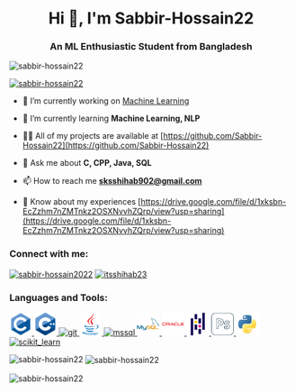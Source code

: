 <h1 align="center">Hi 👋, I'm Sabbir-Hossain22</h1>
<h3 align="center">An ML Enthusiastic Student from Bangladesh</h3>

<p align="left"> <img src="https://komarev.com/ghpvc/?username=sabbir-hossain22&label=Profile%20views&color=0e75b6&style=flat" alt="sabbir-hossain22" /> </p>

<p align="left"> <a href="https://github.com/ryo-ma/github-profile-trophy"><img src="https://github-profile-trophy.vercel.app/?username=sabbir-hossain22" alt="sabbir-hossain22" /></a> </p>

- 🔭 I’m currently working on [Machine Learning](https://github.com/Sabbir-Hossain22/Machine-Learning)

- 🌱 I’m currently learning **Machine Learning, NLP**

- 👨‍💻 All of my projects are available at [https://github.com/Sabbir-Hossain22](https://github.com/Sabbir-Hossain22)

- 💬 Ask me about **C, CPP, Java, SQL**

- 📫 How to reach me **sksshihab902@gmail.com**

- 📄 Know about my experiences [https://drive.google.com/file/d/1xksbn-EcZzhm7nZMTnkz2OSXNvvhZQrp/view?usp=sharing](https://drive.google.com/file/d/1xksbn-EcZzhm7nZMTnkz2OSXNvvhZQrp/view?usp=sharing)

<h3 align="left">Connect with me:</h3>
<p align="left">
<a href="https://linkedin.com/in/sabbir-hossain2022" target="blank"><img align="center" src="https://raw.githubusercontent.com/rahuldkjain/github-profile-readme-generator/master/src/images/icons/Social/linked-in-alt.svg" alt="sabbir-hossain2022" height="30" width="40" /></a>
<a href="https://fb.com/itsshihab23" target="blank"><img align="center" src="https://raw.githubusercontent.com/rahuldkjain/github-profile-readme-generator/master/src/images/icons/Social/facebook.svg" alt="itsshihab23" height="30" width="40" /></a>
</p>

<h3 align="left">Languages and Tools:</h3>
<p align="left"> <a href="https://www.cprogramming.com/" target="_blank" rel="noreferrer"> <img src="https://raw.githubusercontent.com/devicons/devicon/master/icons/c/c-original.svg" alt="c" width="40" height="40"/> </a> <a href="https://www.w3schools.com/cpp/" target="_blank" rel="noreferrer"> <img src="https://raw.githubusercontent.com/devicons/devicon/master/icons/cplusplus/cplusplus-original.svg" alt="cplusplus" width="40" height="40"/> </a> <a href="https://git-scm.com/" target="_blank" rel="noreferrer"> <img src="https://www.vectorlogo.zone/logos/git-scm/git-scm-icon.svg" alt="git" width="40" height="40"/> </a> <a href="https://www.java.com" target="_blank" rel="noreferrer"> <img src="https://raw.githubusercontent.com/devicons/devicon/master/icons/java/java-original.svg" alt="java" width="40" height="40"/> </a> <a href="https://www.microsoft.com/en-us/sql-server" target="_blank" rel="noreferrer"> <img src="https://www.svgrepo.com/show/303229/microsoft-sql-server-logo.svg" alt="mssql" width="40" height="40"/> </a> <a href="https://www.mysql.com/" target="_blank" rel="noreferrer"> <img src="https://raw.githubusercontent.com/devicons/devicon/master/icons/mysql/mysql-original-wordmark.svg" alt="mysql" width="40" height="40"/> </a> <a href="https://www.oracle.com/" target="_blank" rel="noreferrer"> <img src="https://raw.githubusercontent.com/devicons/devicon/master/icons/oracle/oracle-original.svg" alt="oracle" width="40" height="40"/> </a> <a href="https://pandas.pydata.org/" target="_blank" rel="noreferrer"> <img src="https://raw.githubusercontent.com/devicons/devicon/2ae2a900d2f041da66e950e4d48052658d850630/icons/pandas/pandas-original.svg" alt="pandas" width="40" height="40"/> </a> <a href="https://www.photoshop.com/en" target="_blank" rel="noreferrer"> <img src="https://raw.githubusercontent.com/devicons/devicon/master/icons/photoshop/photoshop-line.svg" alt="photoshop" width="40" height="40"/> </a> <a href="https://www.python.org" target="_blank" rel="noreferrer"> <img src="https://raw.githubusercontent.com/devicons/devicon/master/icons/python/python-original.svg" alt="python" width="40" height="40"/> </a> <a href="https://scikit-learn.org/" target="_blank" rel="noreferrer"> <img src="https://upload.wikimedia.org/wikipedia/commons/0/05/Scikit_learn_logo_small.svg" alt="scikit_learn" width="40" height="40"/> </a> </p>

<p><img align="left" src="https://github-readme-stats.vercel.app/api/top-langs?username=sabbir-hossain22&show_icons=true&locale=en&layout=compact" alt="sabbir-hossain22" /></p>

<p>&nbsp;<img align="center" src="https://github-readme-stats.vercel.app/api?username=sabbir-hossain22&show_icons=true&locale=en" alt="sabbir-hossain22" /></p>

<p><img align="center" src="https://github-readme-streak-stats.herokuapp.com/?user=sabbir-hossain22&" alt="sabbir-hossain22" /></p>

<!---
Sabbir-Hossain22/Sabbir-Hossain22 is a ✨ special ✨ repository because its `README.md` (this file) appears on your GitHub profile.
You can click the Preview link to take a look at your changes.
--->
